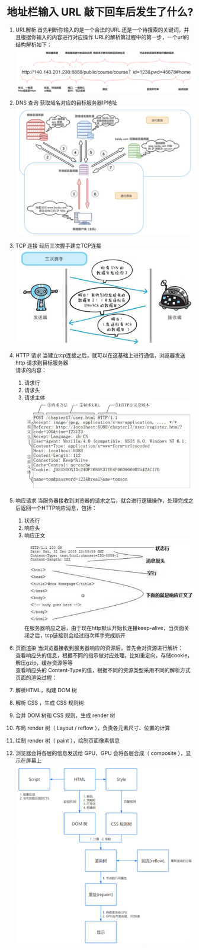 # 地址栏输入 URL 敲下回车后发生了什么?
1. URL解析
首先判断你输入的是一个合法的URL 还是一个待搜索的关键词，并且根据你输入的内容进行对应操作
URL的解析第过程中的第一步，一个url的结构解析如下：
![url解析](../img/url解析.png)
2. DNS 查询
获取域名对应的目标服务器IP地址
![url解析](../img/dns查询.png)
3. TCP 连接
经历三次握手建立TCP连接
![url解析](../img/tcp连接.png)
4. HTTP 请求
当建立tcp连接之后，就可以在这基础上进行通信，浏览器发送 http 请求到目标服务器  
请求的内容：
    1. 请求行  
    2. 请求头  
    3. 请求主体  
![url解析](../img/http请求.png)
5. 响应请求
当服务器接收到浏览器的请求之后，就会进行逻辑操作，处理完成之后返回一个HTTP响应消息，包括：  
    1. 状态行  
    2. 响应头  
    3. 响应正文  
![url解析](../img/响应请求.png)
在服务器响应之后，由于现在http默认开始长连接keep-alive，当页面关闭之后，tcp链接则会经过四次挥手完成断开

6. 页面渲染
当浏览器接收到服务器响应的资源后，首先会对资源进行解析：  
查看响应头的信息，根据不同的指示做对应处理，比如重定向，存储cookie，解压gzip，缓存资源等等  
查看响应头的 Content-Type的值，根据不同的资源类型采用不同的解析方式  
页面的渲染过程：  
1. 解析HTML，构建 DOM 树
2. 解析 CSS ，生成 CSS 规则树
3. 合并 DOM 树和 CSS 规则，生成 render 树
4. 布局 render 树（ Layout / reflow ），负责各元素尺寸、位置的计算
5. 绘制 render 树（ paint ），绘制页面像素信息
6. 浏览器会将各层的信息发送给 GPU，GPU 会将各层合成（ composite ），显示在屏幕上
![url解析](../img/页面渲染.png)

